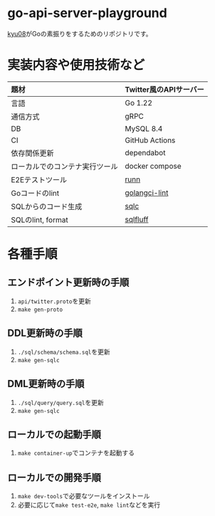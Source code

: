 # go-api-server-playground
[kyu08](https://github.com/kyu08)がGoの素振りをするためのリポジトリです。

# 実装内容や使用技術など

| 題材                           | Twitter風のAPIサーバー                                     |
| :---                           | :---                                                       |
| 言語                           | Go 1.22                                                    |
| 通信方式                       | gRPC                                                       |
| DB                             | MySQL 8.4                                                  |
| CI                             | GitHub Actions                                             |
| 依存関係更新                   | dependabot                                                 |
| ローカルでのコンテナ実行ツール | docker compose                                             |
| E2Eテストツール                | [runn](https://github.com/k1LoW/runn)                      |
| Goコードのlint                 | [golangci-lint](https://github.com/golangci/golangci-lint) |
| SQLからのコード生成            | [sqlc](https://github.com/sqlc-dev/sqlc)                   |
| SQLのlint, format              | [sqlfluff](https://github.com/sqlfluff/sqlfluff)           |

# 各種手順

## エンドポイント更新時の手順
1. `api/twitter.proto`を更新
1. `make gen-proto`

## DDL更新時の手順
1. `./sql/schema/schema.sql`を更新
1. `make gen-sqlc`

## DML更新時の手順
1. `./sql/query/query.sql`を更新
1. `make gen-sqlc`

## ローカルでの起動手順
1. `make container-up`でコンテナを起動する

## ローカルでの開発手順
1. `make dev-tools`で必要なツールをインストール
1. 必要に応じて`make test-e2e`, `make lint`などを実行
